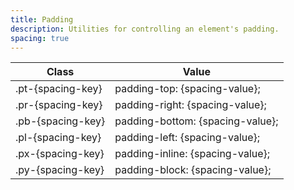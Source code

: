 ```yaml
---
title: Padding
description: Utilities for controlling an element's padding.
spacing: true
---
```

<table-helper property="spacers" title="Spacing & Spacing-dynamic" class="mb-lg"></table-helper>
<div class="max-h-288 overflow-y-auto mb-32 preflight-revert">
	<table class="vv-table vv-table--inline-spacing">
		<thead class="sticky z-sticky top-0 bg-surface-1">
			<tr>
				<th>
					Class
				</th>
				<th>
					Value
				</th>
			</tr>
		</thead>
		<tbody class="align-baseline">
			<tr>
				<td translate="no" class="font-mono text-accent whitespace-nowrap">
					.pt-{spacing-key}
				</td>
				<td translate="no" class="font-mono text-info whitespace-nowrap">
					padding-top: {spacing-value};
				</td>
			</tr>
			<tr>
				<td translate="no" class="font-mono text-accent whitespace-nowrap">
					.pr-{spacing-key}
				</td>
				<td translate="no" class="font-mono text-info whitespace-nowrap">
					padding-right: {spacing-value};
				</td>
			</tr>
			<tr>
				<td translate="no" class="font-mono text-accent whitespace-nowrap">
					.pb-{spacing-key}
				</td>
				<td translate="no" class="font-mono text-info whitespace-nowrap">
					padding-bottom: {spacing-value};
				</td>
			</tr>
			<tr>
				<td translate="no" class="font-mono text-accent whitespace-nowrap">
					.pl-{spacing-key}
				</td>
				<td translate="no" class="font-mono text-info whitespace-nowrap">
					padding-left: {spacing-value};
				</td>
			</tr>
			<tr>
				<td translate="no" class="font-mono text-accent whitespace-nowrap">
					.px-{spacing-key}
				</td>
				<td translate="no" class="font-mono text-info whitespace-nowrap">
					padding-inline: {spacing-value};
				</td>
			</tr>
			<tr>
				<td translate="no" class="font-mono text-accent whitespace-nowrap">
					.py-{spacing-key}
				</td>
				<td translate="no" class="font-mono text-info whitespace-nowrap">
					padding-block: {spacing-value};
				</td>
			</tr>
		</tbody>
	</table>
</div>
